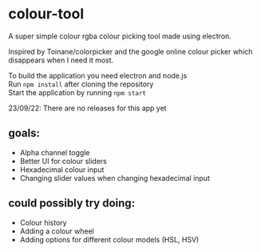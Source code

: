 # colour-tool
A super simple colour rgba colour picking tool made using electron.  

Inspired by Toinane/colorpicker and the google online colour picker which disappears when I need it most.  

To build the application you need electron and node.js  
Run `npm install` after cloning the repository  
Start the application by running `npm start`   

23/09/22: There are no releases for this app yet  

## goals:
- Alpha channel toggle
- Better UI for colour sliders
- Hexadecimal colour input
- Changing slider values when changing hexadecimal input
## could possibly try doing:
- Colour history
- Adding a colour wheel
- Adding options for different colour models (HSL, HSV)
